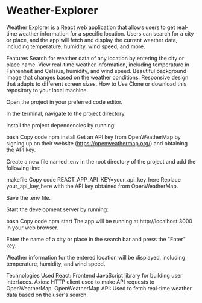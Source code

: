 # Weather-Explorer
Weather Explorer is a React web application that allows users to get real-time weather information for a specific location. Users can search for a city or place, and the app will fetch and display the current weather data, including temperature, humidity, wind speed, and more.

Features
Search for weather data of any location by entering the city or place name.
View real-time weather information, including temperature in Fahrenheit and Celsius, humidity, and wind speed.
Beautiful background image that changes based on the weather conditions.
Responsive design that adapts to different screen sizes.
How to Use
Clone or download this repository to your local machine.

Open the project in your preferred code editor.

In the terminal, navigate to the project directory.

Install the project dependencies by running:

bash
Copy code
npm install
Get an API key from OpenWeatherMap by signing up on their website (https://openweathermap.org/) and obtaining the API key.

Create a new file named .env in the root directory of the project and add the following line:

makefile
Copy code
REACT_APP_API_KEY=your_api_key_here
Replace your_api_key_here with the API key obtained from OpenWeatherMap.

Save the .env file.

Start the development server by running:

bash
Copy code
npm start
The app will be running at http://localhost:3000 in your web browser.

Enter the name of a city or place in the search bar and press the "Enter" key.

Weather information for the entered location will be displayed, including temperature, humidity, and wind speed.

Technologies Used
React: Frontend JavaScript library for building user interfaces.
Axios: HTTP client used to make API requests to OpenWeatherMap.
OpenWeatherMap API: Used to fetch real-time weather data based on the user's search.
